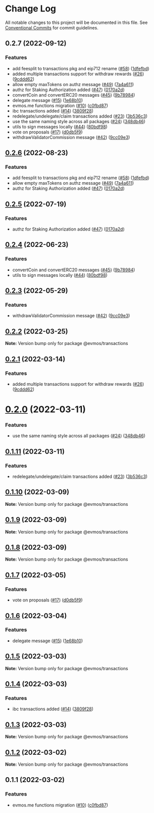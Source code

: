 # Change Log

All notable changes to this project will be documented in this file.
See [Conventional Commits](https://conventionalcommits.org) for commit guidelines.

## 0.2.7 (2022-09-12)

### Features

* add feesplit to transactions pkg and eip712 rename ([#58](https://github.com/evmos/evmosjs/issues/58)) ([1dfefbd](https://github.com/evmos/evmosjs/commit/1dfefbd906a9674453c91c9adaf4273cc92c93b8))
* added multiple transactions support for withdraw rewards ([#26](https://github.com/evmos/evmosjs/issues/26)) ([9cddd62](https://github.com/evmos/evmosjs/commit/9cddd62bdeec00d50791df8fbaa0c1301d08d4ca))
* allow empty maxTokens on authz message ([#49](https://github.com/evmos/evmosjs/issues/49)) ([7a4a611](https://github.com/evmos/evmosjs/commit/7a4a611abd7b23bfb47c175e090ed7940e334305))
* authz for Staking Authorization added ([#47](https://github.com/evmos/evmosjs/issues/47)) ([0170a2d](https://github.com/evmos/evmosjs/commit/0170a2d9a889061e5d0d492a05b4f2a915701206))
* convertCoin and convertERC20 messages ([#45](https://github.com/evmos/evmosjs/issues/45)) ([9b78984](https://github.com/evmos/evmosjs/commit/9b78984c034208c572e519bf080073014e804f13))
* delegate message ([#15](https://github.com/evmos/evmosjs/issues/15)) ([1e68b10](https://github.com/evmos/evmosjs/commit/1e68b10d107edef6d54358447cee60af84d46053))
* evmos.me functions migration ([#10](https://github.com/evmos/evmosjs/issues/10)) ([c0fbd87](https://github.com/evmos/evmosjs/commit/c0fbd87f6979e07420daf7344ea392c284a878cd))
* ibc transactions added ([#14](https://github.com/evmos/evmosjs/issues/14)) ([3809f28](https://github.com/evmos/evmosjs/commit/3809f289e4e54c5013d3027578bde5c244ec8736))
* redelegate/undelegate/claim transactions added ([#23](https://github.com/evmos/evmosjs/issues/23)) ([3b536c3](https://github.com/evmos/evmosjs/commit/3b536c321f7c304f79d121af346f16d6cca74b47))
* use the same naming style across all packages ([#24](https://github.com/evmos/evmosjs/issues/24)) ([348db46](https://github.com/evmos/evmosjs/commit/348db46ac299655257addc7a381e4ac1eb88f20a))
* utils to sign messages locally ([#44](https://github.com/evmos/evmosjs/issues/44)) ([80bdf98](https://github.com/evmos/evmosjs/commit/80bdf980a330630104155d37e4b1a289f94eb10c))
* vote on proposals ([#17](https://github.com/evmos/evmosjs/issues/17)) ([d0db5f9](https://github.com/evmos/evmosjs/commit/d0db5f9d2fba521a3cd20192d8d24c54f7f7fa4c))
* withdrawValidatorCommission message ([#42](https://github.com/evmos/evmosjs/issues/42)) ([9cc09e3](https://github.com/evmos/evmosjs/commit/9cc09e34f0f052555d1f9c6e8f3d81dfbbea6d1c))

## [0.2.6](https://github.com/evmos/evmosjs/compare/@evmos/transactions@0.2.4...@evmos/transactions@0.2.6) (2022-08-23)

### Features

* add feesplit to transactions pkg and eip712 rename ([#58](https://github.com/evmos/evmosjs/issues/58)) ([1dfefbd](https://github.com/evmos/evmosjs/commit/1dfefbd906a9674453c91c9adaf4273cc92c93b8))
* allow empty maxTokens on authz message ([#49](https://github.com/evmos/evmosjs/issues/49)) ([7a4a611](https://github.com/evmos/evmosjs/commit/7a4a611abd7b23bfb47c175e090ed7940e334305))
* authz for Staking Authorization added ([#47](https://github.com/evmos/evmosjs/issues/47)) ([0170a2d](https://github.com/evmos/evmosjs/commit/0170a2d9a889061e5d0d492a05b4f2a915701206))

## [0.2.5](https://github.com/evmos/evmosjs/compare/@evmos/transactions@0.2.4...@evmos/transactions@0.2.5) (2022-07-19)

### Features

* authz for Staking Authorization added ([#47](https://github.com/evmos/evmosjs/issues/47)) ([0170a2d](https://github.com/evmos/evmosjs/commit/0170a2d9a889061e5d0d492a05b4f2a915701206))

## [0.2.4](https://github.com/evmos/evmosjs/compare/@evmos/transactions@0.2.3...@evmos/transactions@0.2.4) (2022-06-23)

### Features

* convertCoin and convertERC20 messages ([#45](https://github.com/evmos/evmosjs/issues/45)) ([9b78984](https://github.com/evmos/evmosjs/commit/9b78984c034208c572e519bf080073014e804f13))
* utils to sign messages locally ([#44](https://github.com/evmos/evmosjs/issues/44)) ([80bdf98](https://github.com/evmos/evmosjs/commit/80bdf980a330630104155d37e4b1a289f94eb10c))

## [0.2.3](https://github.com/tharsis/evmosjs/compare/@evmos/transactions@0.2.2...@evmos/transactions@0.2.3) (2022-05-29)

### Features

* withdrawValidatorCommission message ([#42](https://github.com/tharsis/evmosjs/issues/42)) ([9cc09e3](https://github.com/tharsis/evmosjs/commit/9cc09e34f0f052555d1f9c6e8f3d81dfbbea6d1c))

## [0.2.2](https://github.com/tharsis/evmosjs/compare/@evmos/transactions@0.2.1...@evmos/transactions@0.2.2) (2022-03-25)

**Note:** Version bump only for package @evmos/transactions

## [0.2.1](https://github.com/tharsis/evmosjs/compare/@evmos/transactions@0.2.0...@evmos/transactions@0.2.1) (2022-03-14)

### Features

* added multiple transactions support for withdraw rewards ([#26](https://github.com/tharsis/evmosjs/issues/26)) ([9cddd62](https://github.com/tharsis/evmosjs/commit/9cddd62bdeec00d50791df8fbaa0c1301d08d4ca))

# [0.2.0](https://github.com/tharsis/evmosjs/compare/@evmos/transactions@0.1.11...@evmos/transactions@0.2.0) (2022-03-11)

### Features

* use the same naming style across all packages ([#24](https://github.com/tharsis/evmosjs/issues/24)) ([348db46](https://github.com/tharsis/evmosjs/commit/348db46ac299655257addc7a381e4ac1eb88f20a))

## [0.1.11](https://github.com/tharsis/evmosjs/compare/@evmos/transactions@0.1.10...@evmos/transactions@0.1.11) (2022-03-11)

### Features

* redelegate/undelegate/claim transactions added ([#23](https://github.com/tharsis/evmosjs/issues/23)) ([3b536c3](https://github.com/tharsis/evmosjs/commit/3b536c321f7c304f79d121af346f16d6cca74b47))

## [0.1.10](https://github.com/tharsis/evmosjs/compare/@evmos/transactions@0.1.9...@evmos/transactions@0.1.10) (2022-03-09)

**Note:** Version bump only for package @evmos/transactions

## [0.1.9](https://github.com/tharsis/evmosjs/compare/@evmos/transactions@0.1.8...@evmos/transactions@0.1.9) (2022-03-09)

**Note:** Version bump only for package @evmos/transactions

## [0.1.8](https://github.com/tharsis/evmosjs/compare/@evmos/transactions@0.1.7...@evmos/transactions@0.1.8) (2022-03-09)

**Note:** Version bump only for package @evmos/transactions

## [0.1.7](https://github.com/tharsis/evmosjs/compare/@evmos/transactions@0.1.6...@evmos/transactions@0.1.7) (2022-03-05)

### Features

* vote on proposals ([#17](https://github.com/tharsis/evmosjs/issues/17)) ([d0db5f9](https://github.com/tharsis/evmosjs/commit/d0db5f9d2fba521a3cd20192d8d24c54f7f7fa4c))

## [0.1.6](https://github.com/tharsis/evmosjs/compare/@evmos/transactions@0.1.5...@evmos/transactions@0.1.6) (2022-03-04)

### Features

* delegate message ([#15](https://github.com/tharsis/evmosjs/issues/15)) ([1e68b10](https://github.com/tharsis/evmosjs/commit/1e68b10d107edef6d54358447cee60af84d46053))

## [0.1.5](https://github.com/tharsis/evmosjs/compare/@evmos/transactions@0.1.4...@evmos/transactions@0.1.5) (2022-03-03)

**Note:** Version bump only for package @evmos/transactions

## [0.1.4](https://github.com/tharsis/evmosjs/compare/@evmos/transactions@0.1.3...@evmos/transactions@0.1.4) (2022-03-03)

### Features

* ibc transactions added ([#14](https://github.com/tharsis/evmosjs/issues/14)) ([3809f28](https://github.com/tharsis/evmosjs/commit/3809f289e4e54c5013d3027578bde5c244ec8736))

## [0.1.3](https://github.com/tharsis/evmosjs/compare/@evmos/transactions@0.1.2...@evmos/transactions@0.1.3) (2022-03-03)

**Note:** Version bump only for package @evmos/transactions

## [0.1.2](https://github.com/tharsis/evmosjs/compare/@evmos/transactions@0.1.1...@evmos/transactions@0.1.2) (2022-03-02)

**Note:** Version bump only for package @evmos/transactions

## 0.1.1 (2022-03-02)

### Features

* evmos.me functions migration ([#10](https://github.com/tharsis/evmosjs/issues/10)) ([c0fbd87](https://github.com/tharsis/evmosjs/commit/c0fbd87f6979e07420daf7344ea392c284a878cd))
